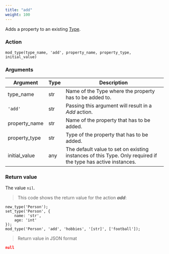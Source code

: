 ```yaml
---
title: "add"
weight: 100
---
```


Adds a property to an existing [Type](../../../data-types/type).

### Action

`mod_type(type_name, 'add', property_name, property_type, initial_value)`

### Arguments

Argument | Type | Description
-------- | ---- | -----------
type_name | str | Name of the Type where the property has to be added to.
`'add'` | str | Passing this argument will result in a *Add* action.
property_name | str | Name of the property that has to be added.
property_type | str | Type of the property that has to be added.
initial_value | any | The default value to set on existing instances of this Type. Only required if the type has active instances.

### Return value

The value `nil`.

> This code shows the return value for the action ***add***:

```thingsdb,json_response
new_type('Person');
set_type('Person', {
    name: 'str',
    age: 'int'
});
mod_type('Person', 'add', 'hobbies', '[str]', ['football']);
```

> Return value in JSON format

```json
null
```
